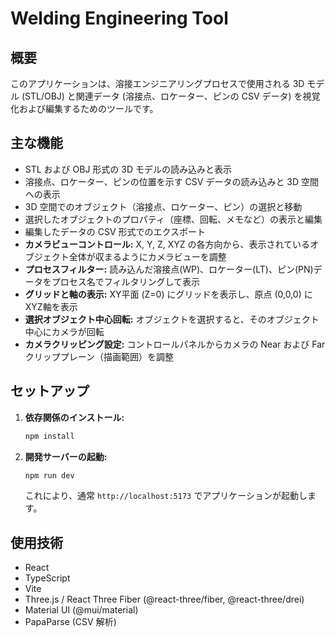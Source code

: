 # Welding Engineering Tool

## 概要

このアプリケーションは、溶接エンジニアリングプロセスで使用される 3D モデル (STL/OBJ) と関連データ (溶接点、ロケーター、ピンの CSV データ) を視覚化および編集するためのツールです。

## 主な機能

*   STL および OBJ 形式の 3D モデルの読み込みと表示
*   溶接点、ロケーター、ピンの位置を示す CSV データの読み込みと 3D 空間への表示
*   3D 空間でのオブジェクト（溶接点、ロケーター、ピン）の選択と移動
*   選択したオブジェクトのプロパティ（座標、回転、メモなど）の表示と編集
*   編集したデータの CSV 形式でのエクスポート
*   **カメラビューコントロール:** X, Y, Z, XYZ の各方向から、表示されているオブジェクト全体が収まるようにカメラビューを調整
*   **プロセスフィルター:** 読み込んだ溶接点(WP)、ロケーター(LT)、ピン(PN)データをプロセス名でフィルタリングして表示
*   **グリッドと軸の表示:** XY平面 (Z=0) にグリッドを表示し、原点 (0,0,0) にXYZ軸を表示
*   **選択オブジェクト中心回転:** オブジェクトを選択すると、そのオブジェクト中心にカメラが回転
*   **カメラクリッピング設定:** コントロールパネルからカメラの Near および Far クリッププレーン（描画範囲）を調整

## セットアップ

1.  **依存関係のインストール:**
    ```bash
    npm install
    ```

2.  **開発サーバーの起動:**
    ```bash
    npm run dev
    ```
    これにより、通常 `http://localhost:5173` でアプリケーションが起動します。

## 使用技術

*   React
*   TypeScript
*   Vite
*   Three.js / React Three Fiber (@react-three/fiber, @react-three/drei)
*   Material UI (@mui/material)
*   PapaParse (CSV 解析)